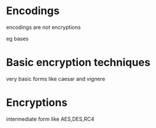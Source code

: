 # Encodings 

encodings are not encryptions

eg bases

# Basic encryption techniques

very basic forms like caesar and vignere

# Encryptions

intermediate form like AES,DES,RC4
